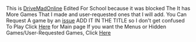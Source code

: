 This is [DriveMadOnline](https://DriveMadOnline.github.io) Edited For School because it was blocked
The It has More Games That I made and user-requested ones that I will add.
You Can Request A game by an [issue](https://github.com/unblockedgames2/unblockedgames2.github.io/issues/new) ADD IT IN THE TITLE so I don't get confused
To Play
Click [Here](https://unblockedgames2.github.io) for Main page
If you want the Menus or Hidden Games/User-Requested Games, Click [Here](https://unblockedgames2.github.io/menus)

